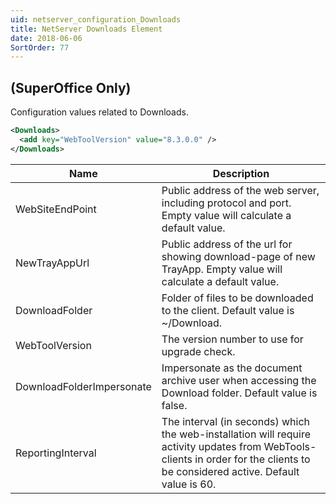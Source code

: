 ```yaml
---
uid: netserver_configuration_Downloads
title: NetServer Downloads Element
date: 2018-06-06
SortOrder: 77
---
```

## (SuperOffice Only)

Configuration values related to Downloads.

```xml
<Downloads>
  <add key="WebToolVersion" value="8.3.0.0" />
</Downloads>
```

|Name|Description|
|------------|----|
|WebSiteEndPoint|Public address of the web server, including protocol and port. Empty value will calculate a default value.|
|NewTrayAppUrl|Public address of the url for showing download-page of new TrayApp. Empty value will calculate a default value.|
|DownloadFolder|Folder of files to be downloaded to the client. Default value is ~/Download.|
|WebToolVersion|The version number to use for upgrade check.|
|DownloadFolderImpersonate|Impersonate as the document archive user when accessing the Download folder. Default value is false.|
|ReportingInterval|The interval (in seconds) which the web-installation will require activity updates from WebTools-clients in order for the clients to be considered active. Default value is 60.|
